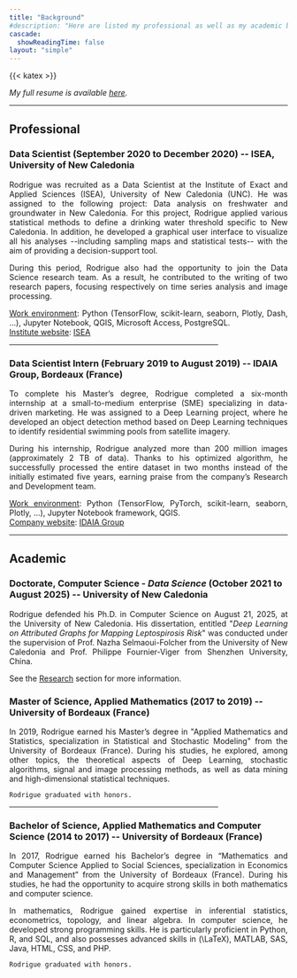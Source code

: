 ```yaml
---
title: "Background"
#description: "Here are listed my professional as well as my academic backgrounds."
cascade:
  showReadingTime: false
layout: "simple"
---
```

{{< katex >}}

_My full resume is available [here](resume.pdf)._

<hr>

## Professional

### Data Scientist (September 2020 to December 2020) -- ISEA, University of New Caledonia

<span style='text-align: justify;'>

Rodrigue was recruited as a Data Scientist at the Institute of Exact and Applied Sciences (ISEA), University of New Caledonia (UNC). He was assigned to the following project: Data analysis on freshwater and groundwater in New Caledonia.
For this project, Rodrigue applied various statistical methods to define a drinking water threshold specific to New Caledonia. In addition, he developed a graphical user interface to visualize all his analyses --including sampling maps and statistical tests-- with the aim of providing a decision-support tool.

During this period, Rodrigue also had the opportunity to join the Data Science research team. As a result, he contributed to the writing of two research papers, focusing respectively on time series analysis and image processing.

<u>Work environment</u>: Python (TensorFlow, scikit-learn, seaborn, Plotly, Dash, ...), Jupyter Notebook, QGIS, Microsoft Access, PostgreSQL.\
<u>Institute website</u>: <a href="https://isea.unc.nc/" target="_blank">ISEA</a>

</span>

<hr style="width:75%">

### Data Scientist Intern (February 2019 to August 2019) -- IDAIA Group, Bordeaux (France)

<span style='text-align: justify;'>

To complete his Master’s degree, Rodrigue completed a six-month internship at a small-to-medium enterprise (SME) specializing in data-driven marketing. He was assigned to a Deep Learning project, where he developed an object detection method based on Deep Learning techniques to identify residential swimming pools from satellite imagery.

During his internship, Rodrigue analyzed more than 200 million images (approximately 2 TB of data). Thanks to his optimized algorithm, he successfully processed the entire dataset in two months instead of the initially estimated five years, earning praise from the company’s Research and Development team.

<u>Work environment</u>: Python (TensorFlow, PyTorch, scikit-learn, seaborn, Plotly, ...), Jupyter Notebook framework, QGIS.\
<u>Company website</u>: <a href="https://www.idaia.group/" target="_blank">IDAIA Group</a>

</span>

<hr>

## Academic

### Doctorate, Computer Science - _Data Science_ (October 2021 to August 2025) -- University of New Caledonia

<span style='text-align: justify;'>

Rodrigue defended his Ph.D. in Computer Science on August 21, 2025, at the University of New Caledonia. His dissertation, entitled "_Deep Learning on Attributed Graphs for Mapping Leptospirosis Risk_" was conducted under the supervision of Prof. Nazha Selmaoui-Folcher from the University of New Caledonia and Prof. Philippe Fournier-Viger from Shenzhen University, China.

See the <a href="../research">Research</a> section for more information.

</span>

### Master of Science, Applied Mathematics (2017 to 2019) -- University of Bordeaux (France)

<span style='text-align: justify;'>

In 2019, Rodrigue earned his Master’s degree in "Applied Mathematics and Statistics, specialization in Statistical and Stochastic Modeling" from the University of Bordeaux (France).
During his studies, he explored, among other topics, the theoretical aspects of Deep Learning, stochastic algorithms, signal and image processing methods, as well as data mining and high-dimensional statistical techniques.

    Rodrigue graduated with honors.

</span>

<hr style="width:75%">

### Bachelor of Science, Applied Mathematics and Computer Science (2014 to 2017) -- University of Bordeaux (France)

<span style='text-align: justify;'>

In 2017, Rodrigue earned his Bachelor’s degree in “Mathematics and Computer Science Applied to Social Sciences, specialization in Economics and Management” from the University of Bordeaux (France).
During his studies, he had the opportunity to acquire strong skills in both mathematics and computer science.

In mathematics, Rodrigue gained expertise in inferential statistics, econometrics, topology, and linear algebra.
In computer science, he developed strong programming skills. He is particularly proficient in Python, R, and SQL, and also possesses advanced skills in \(\LaTeX\), MATLAB, SAS, Java, HTML, CSS, and PHP.

    Rodrigue graduated with honors.

</span>

